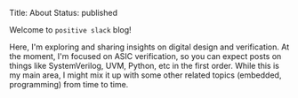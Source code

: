 Title: About
Status: published

Welcome to `positive slack` blog!

Here, I'm exploring and sharing insights on digital design and verification. At the moment, I'm focused on ASIC verification, so you can expect posts on things like SystemVerilog, UVM, Python, etc in the first order. While this is my main area, I might mix it up with some other related topics (embedded, programming) from time to time.